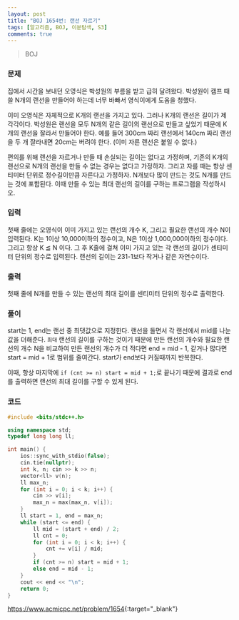 ```yaml
---
layout: post
title: "BOJ 1654번: 랜선 자르기"
tags: [알고리즘, BOJ, 이분탐색, S3]
comments: true
---
```


> BOJ

### 문제
집에서 시간을 보내던 오영식은 박성원의 부름을 받고 급히 달려왔다. 박성원이 캠프 때 쓸 N개의 랜선을 만들어야 하는데 너무 바빠서 영식이에게 도움을 청했다.

이미 오영식은 자체적으로 K개의 랜선을 가지고 있다. 그러나 K개의 랜선은 길이가 제각각이다. 박성원은 랜선을 모두 N개의 같은 길이의 랜선으로 만들고 싶었기 때문에 K개의 랜선을 잘라서 만들어야 한다. 예를 들어 300cm 짜리 랜선에서 140cm 짜리 랜선을 두 개 잘라내면 20cm는 버려야 한다. (이미 자른 랜선은 붙일 수 없다.)

편의를 위해 랜선을 자르거나 만들 때 손실되는 길이는 없다고 가정하며, 기존의 K개의 랜선으로 N개의 랜선을 만들 수 없는 경우는 없다고 가정하자. 그리고 자를 때는 항상 센티미터 단위로 정수길이만큼 자른다고 가정하자. N개보다 많이 만드는 것도 N개를 만드는 것에 포함된다. 이때 만들 수 있는 최대 랜선의 길이를 구하는 프로그램을 작성하시오.

### 입력
첫째 줄에는 오영식이 이미 가지고 있는 랜선의 개수 K, 그리고 필요한 랜선의 개수 N이 입력된다. K는 1이상 10,000이하의 정수이고, N은 1이상 1,000,000이하의 정수이다. 그리고 항상 K ≦ N 이다. 그 후 K줄에 걸쳐 이미 가지고 있는 각 랜선의 길이가 센티미터 단위의 정수로 입력된다. 랜선의 길이는 231-1보다 작거나 같은 자연수이다.

### 출력
첫째 줄에 N개를 만들 수 있는 랜선의 최대 길이를 센티미터 단위의 정수로 출력한다.

### 풀이
start는 1, end는 랜선 중 최댓값으로 지정한다. 랜선을 돌면서 각 랜선에서 mid를 나눈 값을 더해준다. `최대` 랜선의 길이를 구하는 것이기 때문에 만든 랜선의 개수와 필요한 랜선의 개수 N을 비교하여 만든 랜선의 개수가 더 적다면 end = mid - 1, 같거나 많다면 start = mid + 1로 범위를 줄여간다. start가 end보다 커질때까지 반복한다.

이때, 항상 마지막에 `if (cnt >= n) start = mid + 1;`로 끝나기 때문에 결과로 end를 출력하면 랜선의 최대 길이를 구할 수 있게 된다.

### 코드
```c++
#include <bits/stdc++.h>

using namespace std;
typedef long long ll;

int main() {
    ios::sync_with_stdio(false);
    cin.tie(nullptr);
    int k, n; cin >> k >> n;
    vector<ll> v(n);
    ll max_n;
    for (int i = 0; i < k; i++) {
        cin >> v[i];
        max_n = max(max_n, v[i]);
    }
    ll start = 1, end = max_n;
    while (start <= end) {
        ll mid = (start + end) / 2;
        ll cnt = 0;
        for (int i = 0; i < k; i++) {
            cnt += v[i] / mid;
        }
        if (cnt >= n) start = mid + 1;
        else end = mid - 1;
    }
    cout << end << "\n";
    return 0;
}
```

<https://www.acmicpc.net/problem/1654>{:target="_blank"}

